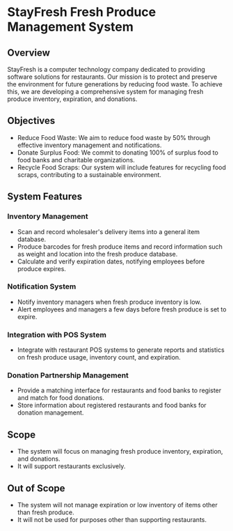 # StayFresh Fresh Produce Management System #

## Overview ##
StayFresh is a computer technology company dedicated to providing software solutions for restaurants. Our mission is to protect and preserve the environment for future generations by reducing food waste. To achieve this, we are developing a comprehensive system for managing fresh produce inventory, expiration, and donations.

## Objectives ##
* Reduce Food Waste: We aim to reduce food waste by 50% through effective inventory management and notifications.
* Donate Surplus Food: We commit to donating 100% of surplus food to food banks and charitable organizations.
* Recycle Food Scraps: Our system will include features for recycling food scraps, contributing to a sustainable environment.

## System Features ##
### Inventory Management ###
* Scan and record wholesaler's delivery items into a general item database.
* Produce barcodes for fresh produce items and record information such as weight and location into the fresh produce database.
* Calculate and verify expiration dates, notifying employees before produce expires.

### Notification System ###
* Notify inventory managers when fresh produce inventory is low.
* Alert employees and managers a few days before fresh produce is set to expire.

### Integration with POS System ###
* Integrate with restaurant POS systems to generate reports and statistics on fresh produce usage, inventory count, and expiration.

### Donation Partnership Management ###
* Provide a matching interface for restaurants and food banks to register and match for food donations.
* Store information about registered restaurants and food banks for donation management.

## Scope ##
* The system will focus on managing fresh produce inventory, expiration, and donations.
* It will support restaurants exclusively.

## Out of Scope ##
* The system will not manage expiration or low inventory of items other than fresh produce.
* It will not be used for purposes other than supporting restaurants.

